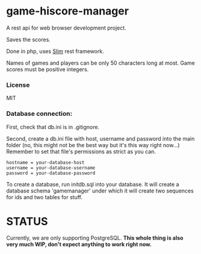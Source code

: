 # game-hiscore-manager

A rest api for web browser development project. 

Saves the scores. 

Done in php, uses [Slim](http://www.slimframework.com/) rest framework.

Names of games and players can be only 50 characters long at most. Game scores must be positive integers.

### License

MIT

### Database connection: 

First, check that db.ini is in .gitignore.

Second, create a db.ini file with host, username and password into the main folder
(no, this might not be the best way but it's this way right now...) Remember to set 
that file's permissions as strict as you can.

    hostname = your-database-host 
    username = your-database-username
    password = your-database-password

To create a database, run initdb.sql into your database. It will create a database schema 'gamemanager' under 
which it will create two sequences for ids and two tables for stuff.

# STATUS

Currently, we are only supporting PostgreSQL. 
__This whole thing is also very much WIP, don't expect anything to work right now.__

